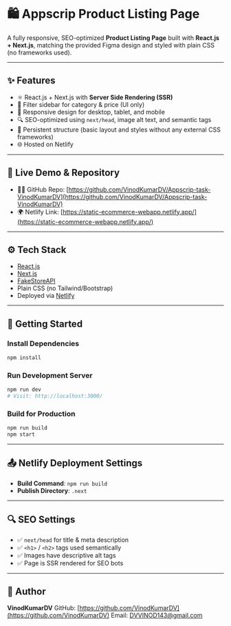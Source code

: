 # 🛍️ Appscrip Product Listing Page

A fully responsive, SEO-optimized **Product Listing Page** built with **React.js + Next.js**, matching the provided Figma design and styled with plain CSS (no frameworks used).

---

## ✨ Features

- ⚛️ React.js + Next.js with **Server Side Rendering (SSR)**
- 🧭 Filter sidebar for category & price (UI only)
- 💅 Responsive design for desktop, tablet, and mobile
- 🔍 SEO-optimized using `next/head`, image alt text, and semantic tags
- 💾 Persistent structure (basic layout and styles without any external CSS frameworks)
- 🌐 Hosted on Netlify

---

## 🔗 Live Demo & Repository

- 🧑‍💻 GitHub Repo: [https://github.com/VinodKumarDV/Appscrip-task-VinodKumarDV](https://github.com/VinodKumarDV/Appscrip-task-VinodKumarDV)
- 🌍 Netlify Link:   [https://static-ecommerce-webapp.netlify.app/](https://static-ecommerce-webapp.netlify.app/)

---

## ⚙️ Tech Stack

- [React.js](https://reactjs.org/)
- [Next.js](https://nextjs.org/)
- [FakeStoreAPI](https://fakestoreapi.com/)
- Plain CSS (no Tailwind/Bootstrap)
- Deployed via [Netlify](https://www.netlify.com/)

---

## 🚀 Getting Started

### Install Dependencies

```bash
npm install
````

### Run Development Server

```bash
npm run dev
# Visit: http://localhost:3000/
```

### Build for Production

```bash
npm run build
npm start
```

---

## 📤 Netlify Deployment Settings

* **Build Command**: `npm run build`
* **Publish Directory**: `.next`

---

## 🔍 SEO Settings

* ✅ `next/head` for title & meta description
* ✅ `<h1>` / `<h2>` tags used semantically
* ✅ Images have descriptive alt tags
* ✅ Page is SSR rendered for SEO bots

---

## 🧑 Author

**VinodKumarDV**
GitHub: [https://github.com/VinodKumarDV](https://github.com/VinodKumarDV)
Email: [DVVINOD143@gmail.com](mailto:DVVINOD143@gmail.com)

```

